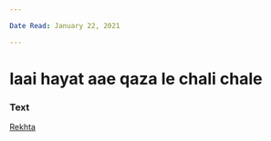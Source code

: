 ```yaml
---

Date Read: January 22, 2021

---
```


# laai hayat aae qaza le chali chale

### Text
[Rekhta](https://www.rekhta.org/ghazals/laaii-hayaat-aae-qazaa-le-chalii-chale-sheikh-ibrahim-zauq-ghazals?lang=ur)

